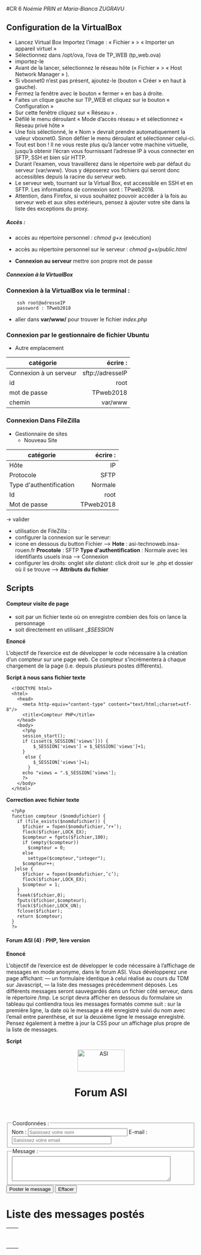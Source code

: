#CR 6
*Noémie PRIN et Maria-Bianca ZUGRAVU*



## Configuration de la VirtualBox
* Lancez Virtual Box Importez l’image : « Fichier » > « Importer un appareil virtuel »
* Sélectionnez dans /opt/ova, l’ova de TP_WEB (tp_web.ova)
* importez-le
* Avant de la lancer, sélectionnez le réseau hôte (« Fichier » > « Host Network Manager » ).
* Si vboxnet0 n’est pas présent, ajoutez-le (bouton « Créer » en haut à gauche).
* Fermez la fenêtre avec le bouton « fermer » en bas à droite.
* Faites un clique gauche sur TP_WEB et cliquez sur le bouton « Configuration »
* Sur cette fenêtre cliquez sur « Réseau » .
* Défilé le menu déroulant « Mode d’accès réseau » et sélectionnez « Réseau privé hôte »
* Une fois sélectionné, le « Nom » devrait prendre automatiquement la valeur vboxnet0. Sinon défiler le menu déroulant et sélectionner celui-ci.
* Tout est bon ! Il ne vous reste plus qu’à lancer votre machine virtuelle, jusqu’à obtenir l’écran vous fournissant l’adresse IP à vous connecter en SFTP, SSH et bien sûr HTTP.
* Durant l’examen, vous travaillerez dans le répertoire web par défaut du serveur (var/www). Vous y déposerez vos fichiers qui seront donc accessibles depuis la racine du serveur web.
* Le serveur web, tournant sur la Virtual Box, est accessible en SSH et en SFTP. Les informations de connexion sont : TPweb2018.
* Attention, dans Firefox, si vous souhaitez pouvoir accéder à la fois au serveur web et aux sites extérieurs, pensez à ajouter votre site dans la liste des exceptions du proxy.

##### Accès :
* accès au répertoire personnel : *chmod g+x* (exécution)
* accès au répertoire personnel sur le serveur : *chmod g+x/public.html*

* __Connexion au serveur__ mettre son propre mot de passe

##### Connexion à la VirtualBox

### Connexion à la VirtualBox via le terminal :
        ssh root@adresseIP
        password : TPweb2018
* aller dans __var/www/__ pour trouver le fichier *index.php*

### Connexion par le gestionnaire de fichier Ubuntu
  * Autre emplacement

|catégorie                                                             | écrire :         
|----------------------------------------------------------------------|-------------------------------------:|
|  Connexion à un serveur | sftp://adresseIP
| id |root
| mot de passe | TPweb2018
| chemin | var/www

### Connexion Dans FileZilla

* Gestionnaire de sites
  * Nouveau Site


|catégorie                                                             | écrire :         
|----------------------------------------------------------------------|-------------------------------------:|
| Hôte  | IP
| Protocole |  SFTP
| Type d'authentification | Normale
| Id | root
| Mot de passe | TPweb2018

-> valider

* utilisation de FileZilla :
* configurer la connexion sur le serveur:
* icone en dessous du button Fichier --> __Hote__ : asi-technoweb.insa-rouen.fr __Procotole__ : SFTP __Type d'authentification__ : Normale avec les identifiants usuels insa --> Connexion
* configurer les droits: onglet *site distant*: click droit sur le .php et dossier où il se trouve --> __Attributs du fichier__

## Scripts
#### Compteur visite de page

* soit par un fichier texte où on enregistre combien des fois on lance la personnage
* soit directement en utilisant __$_SESSION__

__Enoncé__

L’objectif de l’exercice est de développer le code nécessaire à la création d’un compteur sur une page web. Ce compteur s’incrémentera à chaque chargement de la page (i.e. depuis plusieurs postes différents).

__Script à nous sans fichier texte__

      <!DOCTYPE html>
      <html>
        <head>
          <meta http-equiv="content-type" content="text/html;charset=utf-8"/>
          <title>Compteur PHP</title>
        </head>
        <body>
          <?php
          session_start();
          if (isset($_SESSION['views'])) {
              $_SESSION['views'] = $_SESSION['views']+1;
          }
           else {
              $_SESSION['views']=1;
            }
          echo "views = ".$_SESSION['views'];
          ?>
        </body>
      </html>


__Correction avec fichier texte__

      <?php
      function compteur ($nomdufichier) {
        if (file_exists($nomdufichier)) {
          $fichier = fopen($nomdufichier,’r+’);
          flock($fichier,LOCK_EX);
          $compteur = fgets($fichier,100);
          if (empty($compteur))
            $compteur = 0;
          else
            settype($compteur,"integer");
          $compteur++;
       }else {
          $fichier = fopen($nomdufichier,’c’);
          flock($fichier,LOCK_EX);
          $compteur = 1;
        }
        fseek($fichier,0);
        fputs($fichier,$compteur);
        flock($fichier,LOCK_UN);
        fclose($fichier);
        return $compteur;
      }
      ?>



#### Forum ASI (4) : PHP, 1ère version

__Enoncé__

L’objectif de l’exercice est de développer le code nécessaire à l’affichage de messages en mode anonyme, dans le forum ASI.
Vous développerez une page affichant:
— un formulaire identique à celui réalisé au cours du TDM sur Javascript,
— la liste des messages précédemment déposés.
Les différents messages seront sauvegardés dans un fichier côté serveur, dans le répertoire /tmp.
Le script devra afficher en dessous du formulaire un tableau qui contiendra tous les messages formatés comme suit : sur la première ligne, la date où le message a été enregistré suivi du nom avec l’email entre parenthèse, et sur la deuxième ligne le message enregistré.
Pensez également à mettre à jour la CSS pour un affichage plus propre de la liste de messages.


__Script__

<?php
  header('Content-Type:text/html;charset=UTF-8');
  setlocale(LC_TIME,"fr_FR.utf8");
  require('forum.inc.php');
?>
<!DOCTYPE html>
  <html>
    <head>
      <title> Forum ASI </title>
      <meta http-equiv="Content-Type" content="text/html;charset=utf-8">
      <link href ="style.css" rel="stylesheet" type="text/css" />
      <link href ="Ressources/style.css" rel="stylesheet" type="text/css"/>
    </head>
    <body>
    <header id="top">
      <img id="logo" src="Images/logo-asi.png" alt="ASI" width="125" height="58" />
      <h1> Forum ASI </h1>
    </header>
    <p id ="probleme"> </p>
    <form name ="formulaire" action ="forum.php" method ="post">
      <fieldset>
        <legend> Coordonnées : </legend>
        <label for ="name"> Nom : </label> <input placeholder="Saisissez votre nom" id="name" name ="name" type="text" size="30" />
        <label for ="email">E-mail : </label> <input placeholder="Saisissez votre email " id ="email" name ="email" type ="text" size="30"/>
      </fieldset>
      <fieldset>
        <legend> Message : </legend>
        <textarea rows ="4" cols ="50" id="message" name="message"> </textarea>
      </fieldset>
      <input type="button" value="Poster le message" onclick="Javascript:verification();"/>
      <input type ="button" value="Effacer" onclick="Javascript:nettoyage();"/>
    </form>
    <?php //enregistrement du message si submit
      if (isset($_ POST) && !empty($_ POST['name'])) {
        $message=construireMessage($_ POST['name']."(".$_ POST['email'].")",$_ POST['message']);
        ecrireMessage('/tmp/livredor.dat', $message);
      }
    ?>
    <h1> Liste des messages postés </h1>
    <? php // affichage du livre d ’ or
      foreach(lireMessages('/tmp/livredor.dat') as $message):
    ?>
    <table>
      <tr>
        <td class="date"> <?php echo htmlentities($message[0])?> </td>
        <td class="auteur"> <?php echo htmlentities($message[1])?> </td>
      </tr>
      <tr>
      <td colspan="2"><pre> <?php echo htmlentities($message[2])?> </pre> </td>
      </tr>
    </table>
    <?php
      endforeach;
    ?>
    <footer>
      <style type="text/css" scoped>
        object{overflow : auto;}
      </style>
      <style type="text/css" scoped>
        p #probleme{color:Red;}
      </style>
      <script type ="text/javascript">
        function verification() {
        var emailBox=document.getElementById("email");
        var probleme=document.getElementById("probleme");
        if (emailBox.value==" ") {
          if (!probleme.hasChildNodes()) {
            emailBox.style.outline="solid Red";
            probleme.appendChild(document.createTextNode("Champ obligatoire."));
          }
          } else {
            document.forms['formulaire'].submit();
          }
        };
        function nettoyage() {
          if (confirm('Etes vous sur ?')) {
            document.getElementById("email").style.outline="initial";
            var probleme=document.getElementById("probleme");
            if (probleme.hasChildNodes()) {
              probleme.removeChild(probleme.childNodes.item(0));
            }
            document.forms['formulaire'].reset();
          }
        };
      </script>
    </footer>
  </body>
</html>
